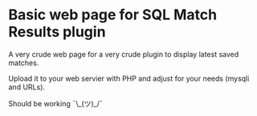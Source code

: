 # Basic web page for SQL Match Results plugin

A very crude web page for a very crude plugin to display latest saved matches.

Upload it to your web servier with PHP and adjust for your needs (mysqli and URLs).

Should be working ¯\\\_(ツ)_/¯